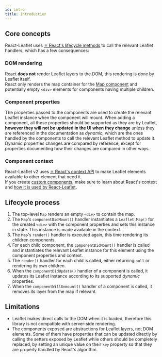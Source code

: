 ```yaml
---
id: intro
title: Introduction
---
```


## Core concepts

React-Leaflet uses [⚛️ React's lifecycle methods](https://reactjs.org/docs/react-component.html#the-component-lifecycle) to call the relevant Leaflet handlers, which has a few consequences:

### DOM rendering

React **does not** render Leaflet layers to the DOM, this rendering is done by Leaflet itself.\
React only renders the map container for the [Map component](components.md#map) and potentially empty `<div>` elements for components having multiple children.

### Component properties

The properties passed to the components are used to create the relevant Leaflet instance when the component will mount. When adding a component, all these properties should be supported as they are by Leaflet, **however they will not be updated in the UI when they change** unless they are referenced in the documentation as _dynamic_, which are the ones handled by the components to call the relevant Leaflet method to update it.\
Dynamic properties changes are compared by reference, except for properties documenting how their changes are compared in other ways.

### Component context

React-Leaflet v2 uses [⚛️ React's context API](https://reactjs.org/docs/context.html) to make Leaflet elements available to other element that need it.\
If you create [custom components](custom-components.md), make sure to learn about React's context and [how it is used by React-Leaflet](context.md).

## Lifecycle process

1.  The top-level `Map` renders an empty `<div>` to contain the map.
1.  The `Map`'s `componentDidMount()` handler instantiates a `Leaflet.Map()` for the created `<div>` with the component properties and sets this instance in state. This instance is made available in the context.
1.  The `Map`'s `render()` handler is executed again, this time rendering its children components.
1.  For each child component, the `componentDidMount()` handler is called and instantiates the relevant Leaflet instance for this element using the component properties and context.
1.  The `render()` handler for each child is called, either returning `null` or rendering its own children.
1.  When the `componentDidUpdate()` handler of a component is called, it updates its Leaflet instance according to its supported _dynamic_ properties.
1.  When the `componentWillUnmount()` handler of a component is called, it removes its layer from the map if relevant.

## Limitations

- Leaflet makes direct calls to the DOM when it is loaded, therefore this library is not compatible with server-side rendering.
- The components exposed are abstractions for Leaflet layers, not DOM elements. Some of them have properties that can be updated directly by calling the setters exposed by Leaflet while others should be completely replaced, by setting an unique value on their `key` property so that they are properly handled by React's algorithm.
